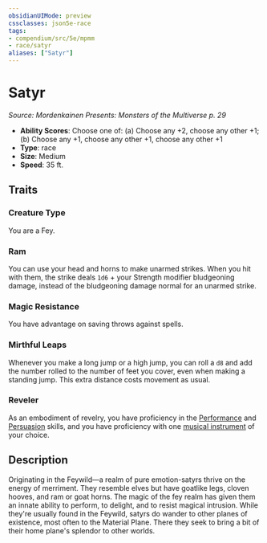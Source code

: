 ```yaml
---
obsidianUIMode: preview
cssclasses: json5e-race
tags:
- compendium/src/5e/mpmm
- race/satyr
aliases: ["Satyr"]
---
```

# Satyr
*Source: Mordenkainen Presents: Monsters of the Multiverse p. 29*  

- **Ability Scores**: Choose one of: (a) Choose any +2, choose any other +1; (b) Choose any +1, choose any other +1, choose any other +1
- **Type**: race
- **Size**: Medium
- **Speed**: 35 ft.

## Traits

### Creature Type

You are a Fey.

### Ram

You can use your head and horns to make unarmed strikes. When you hit with them, the strike deals `1d6` + your Strength modifier bludgeoning damage, instead of the bludgeoning damage normal for an unarmed strike.

### Magic Resistance

You have advantage on saving throws against spells.

### Mirthful Leaps

Whenever you make a long jump or a high jump, you can roll a `d8` and add the number rolled to the number of feet you cover, even when making a standing jump. This extra distance costs movement as usual.

### Reveler

As an embodiment of revelry, you have proficiency in the [Performance](/compendium/rules/skills.md#Performance) and [Persuasion](/compendium/rules/skills.md#Persuasion) skills, and you have proficiency with one [musical instrument](/compendium/items/musical-instrument.md) of your choice.

## Description

Originating in the Feywild—a realm of pure emotion-satyrs thrive on the energy of merriment. They resemble elves but have goatlike legs, cloven hooves, and ram or goat horns. The magic of the fey realm has given them an innate ability to perform, to delight, and to resist magical intrusion. While they're usually found in the Feywild, satyrs do wander to other planes of existence, most often to the Material Plane. There they seek to bring a bit of their home plane's splendor to other worlds.